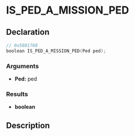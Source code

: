# IS_PED_A_MISSION_PED

## Declaration
```cpp
// 0x5801768
boolean IS_PED_A_MISSION_PED(Ped ped);
```

### Arguments
- **Ped:** ped

### Results
- **boolean**

## Description
